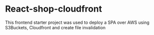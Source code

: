 # React-shop-cloudfront

This frontend starter project was used to deploy a SPA over AWS using S3Buckets, Cloudfront and create file invalidation



